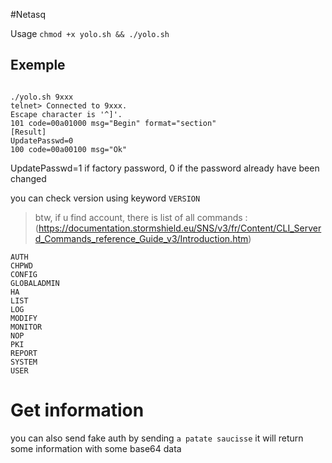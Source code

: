 #Netasq

Usage `chmod +x yolo.sh && ./yolo.sh`

## Exemple 

``` 

./yolo.sh 9xxx
telnet> Connected to 9xxx.
Escape character is '^]'.
101 code=00a01000 msg="Begin" format="section"
[Result]
UpdatePasswd=0
100 code=00a00100 msg="Ok"
```

UpdatePasswd=1 if factory password, 0 if the password already have been changed

you can check version using keyword `VERSION`

>btw, if u find account,  there is list of all commands :  (https://documentation.stormshield.eu/SNS/v3/fr/Content/CLI_Serverd_Commands_reference_Guide_v3/Introduction.htm) 

```
AUTH
CHPWD
CONFIG
GLOBALADMIN
HA
LIST
LOG
MODIFY
MONITOR
NOP
PKI
REPORT
SYSTEM
USER
```


# Get information

you can also send fake auth by sending `a patate saucisse` it will return some information with some base64 data
